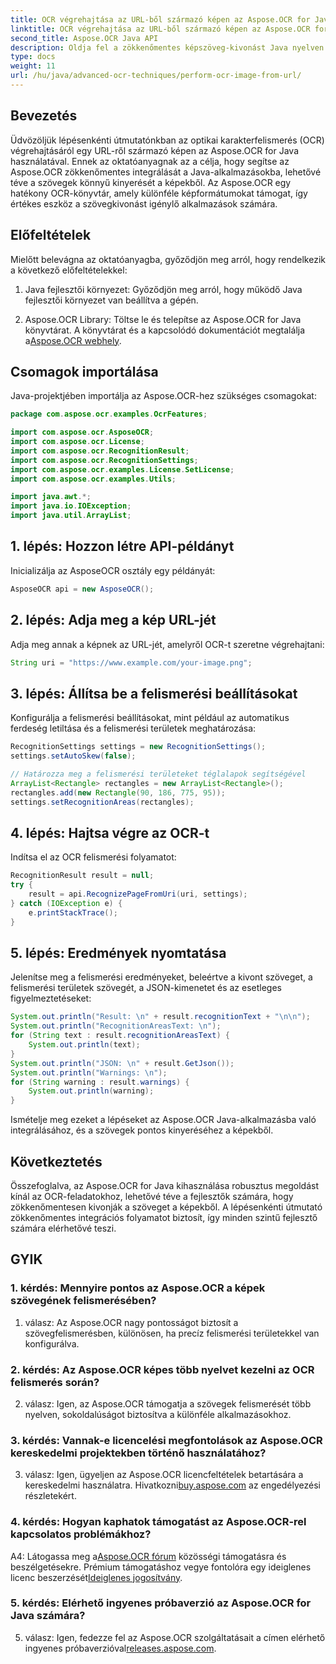 ```yaml
---
title: OCR végrehajtása az URL-ből származó képen az Aspose.OCR for Java-ban
linktitle: OCR végrehajtása az URL-ből származó képen az Aspose.OCR for Java-ban
second_title: Aspose.OCR Java API
description: Oldja fel a zökkenőmentes képszöveg-kivonást Java nyelven az Aspose.OCR segítségével. Nagy pontosságú OCR egyszerű integrációval.
type: docs
weight: 11
url: /hu/java/advanced-ocr-techniques/perform-ocr-image-from-url/
---
```

## Bevezetés

Üdvözöljük lépésenkénti útmutatónkban az optikai karakterfelismerés (OCR) végrehajtásáról egy URL-ről származó képen az Aspose.OCR for Java használatával. Ennek az oktatóanyagnak az a célja, hogy segítse az Aspose.OCR zökkenőmentes integrálását a Java-alkalmazásokba, lehetővé téve a szövegek könnyű kinyerését a képekből. Az Aspose.OCR egy hatékony OCR-könyvtár, amely különféle képformátumokat támogat, így értékes eszköz a szövegkivonást igénylő alkalmazások számára.

## Előfeltételek

Mielőtt belevágna az oktatóanyagba, győződjön meg arról, hogy rendelkezik a következő előfeltételekkel:

1. Java fejlesztői környezet: Győződjön meg arról, hogy működő Java fejlesztői környezet van beállítva a gépén.

2.  Aspose.OCR Library: Töltse le és telepítse az Aspose.OCR for Java könyvtárat. A könyvtárat és a kapcsolódó dokumentációt megtalálja a[Aspose.OCR webhely](https://reference.aspose.com/ocr/java/).

## Csomagok importálása

Java-projektjében importálja az Aspose.OCR-hez szükséges csomagokat:

```java
package com.aspose.ocr.examples.OcrFeatures;

import com.aspose.ocr.AsposeOCR;
import com.aspose.ocr.License;
import com.aspose.ocr.RecognitionResult;
import com.aspose.ocr.RecognitionSettings;
import com.aspose.ocr.examples.License.SetLicense;
import com.aspose.ocr.examples.Utils;

import java.awt.*;
import java.io.IOException;
import java.util.ArrayList;
```

## 1. lépés: Hozzon létre API-példányt

Inicializálja az AsposeOCR osztály egy példányát:

```java
AsposeOCR api = new AsposeOCR();
```

## 2. lépés: Adja meg a kép URL-jét

Adja meg annak a képnek az URL-jét, amelyről OCR-t szeretne végrehajtani:

```java
String uri = "https://www.example.com/your-image.png";
```

## 3. lépés: Állítsa be a felismerési beállításokat

Konfigurálja a felismerési beállításokat, mint például az automatikus ferdeség letiltása és a felismerési területek meghatározása:

```java
RecognitionSettings settings = new RecognitionSettings();
settings.setAutoSkew(false);

// Határozza meg a felismerési területeket téglalapok segítségével
ArrayList<Rectangle> rectangles = new ArrayList<Rectangle>();
rectangles.add(new Rectangle(90, 186, 775, 95));
settings.setRecognitionAreas(rectangles);
```

## 4. lépés: Hajtsa végre az OCR-t

Indítsa el az OCR felismerési folyamatot:

```java
RecognitionResult result = null;
try {
    result = api.RecognizePageFromUri(uri, settings);
} catch (IOException e) {
    e.printStackTrace();
}
```

## 5. lépés: Eredmények nyomtatása

Jelenítse meg a felismerési eredményeket, beleértve a kivont szöveget, a felismerési területek szövegét, a JSON-kimenetet és az esetleges figyelmeztetéseket:

```java
System.out.println("Result: \n" + result.recognitionText + "\n\n");
System.out.println("RecognitionAreasText: \n");
for (String text : result.recognitionAreasText) {
    System.out.println(text);
}
System.out.println("JSON: \n" + result.GetJson());
System.out.println("Warnings: \n");
for (String warning : result.warnings) {
    System.out.println(warning);
}
```

Ismételje meg ezeket a lépéseket az Aspose.OCR Java-alkalmazásba való integrálásához, és a szövegek pontos kinyeréséhez a képekből.

## Következtetés

Összefoglalva, az Aspose.OCR for Java kihasználása robusztus megoldást kínál az OCR-feladatokhoz, lehetővé téve a fejlesztők számára, hogy zökkenőmentesen kivonják a szöveget a képekből. A lépésenkénti útmutató zökkenőmentes integrációs folyamatot biztosít, így minden szintű fejlesztő számára elérhetővé teszi.

## GYIK

### 1. kérdés: Mennyire pontos az Aspose.OCR a képek szövegének felismerésében?

1. válasz: Az Aspose.OCR nagy pontosságot biztosít a szövegfelismerésben, különösen, ha precíz felismerési területekkel van konfigurálva.

### 2. kérdés: Az Aspose.OCR képes több nyelvet kezelni az OCR felismerés során?

2. válasz: Igen, az Aspose.OCR támogatja a szövegek felismerését több nyelven, sokoldalúságot biztosítva a különféle alkalmazásokhoz.

### 3. kérdés: Vannak-e licencelési megfontolások az Aspose.OCR kereskedelmi projektekben történő használatához?

3. válasz: Igen, ügyeljen az Aspose.OCR licencfeltételek betartására a kereskedelmi használatra. Hivatkozni[buy.aspose.com](https://purchase.aspose.com/buy) az engedélyezési részletekért.

### 4. kérdés: Hogyan kaphatok támogatást az Aspose.OCR-rel kapcsolatos problémákhoz?

 A4: Látogassa meg a[Aspose.OCR fórum](https://forum.aspose.com/c/ocr/16) közösségi támogatásra és beszélgetésekre. Prémium támogatáshoz vegye fontolóra egy ideiglenes licenc beszerzését[Ideiglenes jogosítvány](https://purchase.aspose.com/temporary-license/).

### 5. kérdés: Elérhető ingyenes próbaverzió az Aspose.OCR for Java számára?

 5. válasz: Igen, fedezze fel az Aspose.OCR szolgáltatásait a címen elérhető ingyenes próbaverzióval[releases.aspose.com](https://releases.aspose.com/).

